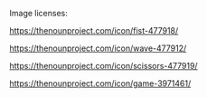 Image licenses:

https://thenounproject.com/icon/fist-477918/

https://thenounproject.com/icon/wave-477912/

https://thenounproject.com/icon/scissors-477919/

https://thenounproject.com/icon/game-3971461/